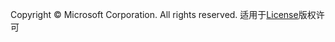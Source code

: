 Copyright © Microsoft Corporation. All rights reserved.
  适用于[License](https://github.com/Microsoft/ai-edu/blob/master/LICENSE.md)版权许可


